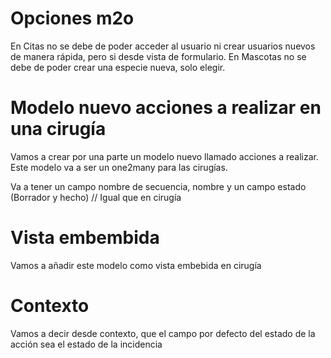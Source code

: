 # Opciones m2o

En Citas no se debe de poder acceder al usuario ni crear usuarios nuevos de manera rápida, pero si desde vista de formulario.
En Mascotas no se debe de poder crear una especie nueva, solo elegir.

# Modelo nuevo acciones a realizar en una cirugía

Vamos a crear por una parte un modelo nuevo llamado acciones a realizar. Este modelo va a ser un one2many para las cirugías.

Va a tener un campo nombre de secuencia, nombre y un campo estado (Borrador y hecho) // Igual que en cirugía

# Vista embembida

Vamos a añadir este modelo como vista embebida en cirugía

# Contexto

Vamos a decir desde contexto, que el campo por defecto del estado de la acción sea el estado de la incidencia

